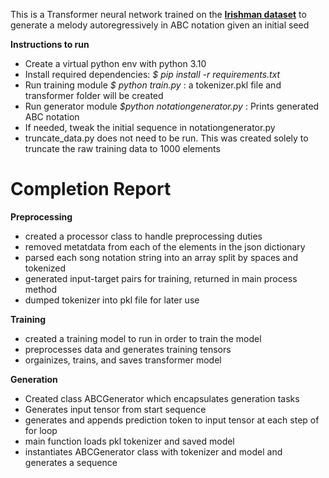 
This is a Transformer neural network trained on the [**Irishman dataset**](https://huggingface.co/datasets/sander-wood/irishman) to generate a melody autoregressively in ABC notation given an initial seed

**Instructions to run**

- Create a virtual python env with python 3.10
- Install required dependencies: *$ pip install -r requirements.txt*
- Run training module *$ python train.py* : a tokenizer.pkl file and transformer folder will be created
- Run generator module *$python notationgenerator.py* : Prints generated ABC notation
- If needed, tweak the initial sequence in notationgenerator.py
- truncate_data.py does not need to be run. This was created solely to truncate the raw training data to 1000 elements

# Completion Report #

**Preprocessing**
- created a processor class to handle preprocessing duties
- removed metatdata from each of the elements in the json dictionary
- parsed each song notation string into an array split by spaces and tokenized
- generated input-target pairs for training, returned in main process method
- dumped tokenizer into pkl file for later use

**Training** 

- created a training model to run in order to train the model
- preprocesses data and generates training tensors
- orgainizes, trains, and saves transformer model

**Generation**

- Created class ABCGenerator which encapsulates generation tasks
- Generates input tensor from start sequence
- generates and appends prediction token to input tensor at each step of for loop
- main function loads pkl tokenizer and saved model
- instantiates ABCGenerator class with tokenizer and model and generates a sequence






